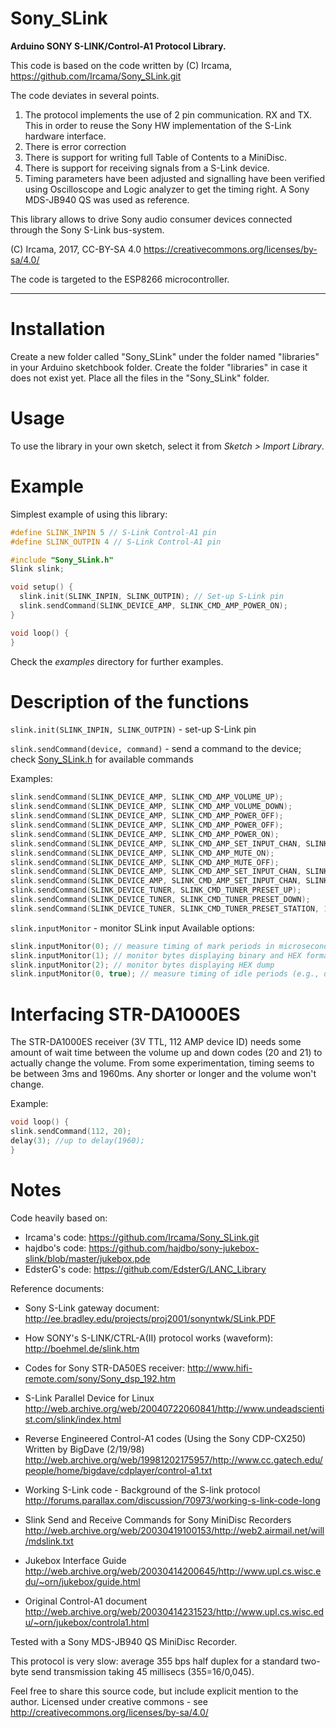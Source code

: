 # Sony_SLink

**Arduino SONY S-LINK/Control-A1 Protocol Library.**

  This code is based on the code written by (C) Ircama, https://github.com/Ircama/Sony_SLink.git

  The code deviates in several points.
  1. The protocol implements the use of 2 pin communication. RX and TX. This in order to reuse the Sony HW implementation of the S-Link hardware interface.
  2. There is error correction
  3. There is support for writing full Table of Contents to a MiniDisc.
  4. There is support for receiving signals from a S-Link device.
  5. Timing parameters have been adjusted and signalling have been verified using Oscilloscope and Logic analyzer to get the timing right. A Sony MDS-JB940 QS was used as reference.


This library allows to drive Sony audio consumer devices connected through the
Sony S-Link bus-system.

(C) Ircama, 2017, CC-BY-SA 4.0
https://creativecommons.org/licenses/by-sa/4.0/

The code is targeted to the ESP8266 microcontroller.

-------------------------------------------------------------------------------------------------------------------

# Installation
Create a new folder called "Sony_SLink" under the folder named "libraries" in your Arduino sketchbook folder.
Create the folder "libraries" in case it does not exist yet. Place all the files in the "Sony_SLink" folder.

# Usage
To use the library in your own sketch, select it from *Sketch > Import Library*.

# Example

Simplest example of using this library:

```c++
#define SLINK_INPIN 5 // S-Link Control-A1 pin
#define SLINK_OUTPIN 4 // S-Link Control-A1 pin

#include "Sony_SLink.h"
Slink slink;

void setup() {
  slink.init(SLINK_INPIN, SLINK_OUTPIN); // Set-up S-Link pin
  slink.sendCommand(SLINK_DEVICE_AMP, SLINK_CMD_AMP_POWER_ON);
}

void loop() {
}
```

Check the *examples* directory for further examples.

# Description of the functions

`slink.init(SLINK_INPIN, SLINK_OUTPIN)` - set-up S-Link pin

`slink.sendCommand(device, command)` - send a command to the device; check [Sony_SLink.h](https://github.com/Ircama/Sony_SLink/blob/master/Sony_SLink.h) for available commands

Examples:
```c++
slink.sendCommand(SLINK_DEVICE_AMP, SLINK_CMD_AMP_VOLUME_UP);
slink.sendCommand(SLINK_DEVICE_AMP, SLINK_CMD_AMP_VOLUME_DOWN);
slink.sendCommand(SLINK_DEVICE_AMP, SLINK_CMD_AMP_POWER_OFF);
slink.sendCommand(SLINK_DEVICE_AMP, SLINK_CMD_AMP_POWER_OFF);
slink.sendCommand(SLINK_DEVICE_AMP, SLINK_CMD_AMP_POWER_ON);
slink.sendCommand(SLINK_DEVICE_AMP, SLINK_CMD_AMP_SET_INPUT_CHAN, SLINK_CMDP_IN_TV);
slink.sendCommand(SLINK_DEVICE_AMP, SLINK_CMD_AMP_MUTE_ON);
slink.sendCommand(SLINK_DEVICE_AMP, SLINK_CMD_AMP_MUTE_OFF);
slink.sendCommand(SLINK_DEVICE_AMP, SLINK_CMD_AMP_SET_INPUT_CHAN, SLINK_CMDP_IN_TUNER);
slink.sendCommand(SLINK_DEVICE_AMP, SLINK_CMD_AMP_SET_INPUT_CHAN, SLINK_CMDP_IN_CD);
slink.sendCommand(SLINK_DEVICE_TUNER, SLINK_CMD_TUNER_PRESET_UP);
slink.sendCommand(SLINK_DEVICE_TUNER, SLINK_CMD_TUNER_PRESET_DOWN);
slink.sendCommand(SLINK_DEVICE_TUNER, SLINK_CMD_TUNER_PRESET_STATION, 1, 1);
```

`slink.inputMonitor` - monitor SLink input
Available options:
```c++
slink.inputMonitor(0); // measure timing of mark periods in microseconds (sync should be 2400, one about 1200, zero ab. 600)
slink.inputMonitor(1); // monitor bytes displaying binary and HEX format of each byte
slink.inputMonitor(2); // monitor bytes displaying HEX dump
slink.inputMonitor(0, true); // measure timing of idle periods (e.g., delimiter; all idle periods should be about 600 microseconds)
```

# Interfacing STR-DA1000ES

The STR-DA1000ES receiver (3V TTL, 112 AMP device ID) needs some amount of wait time between the volume up and down codes (20 and 21) to actually change the volume. From some experimentation, timing seems to be between 3ms and 1960ms. Any shorter or longer and the volume won't change.

Example:

```c++
void loop() {
slink.sendCommand(112, 20);
delay(3); //up to delay(1960);
}
```

# Notes

  Code heavily based on:
  - Ircama's code:
    https://github.com/Ircama/Sony_SLink.git
  - hajdbo's code:
    https://github.com/hajdbo/sony-jukebox-slink/blob/master/jukebox.pde
  - EdsterG's code:
    https://github.com/EdsterG/LANC_Library

  Reference documents:
  - Sony S-Link gateway document:
    http://ee.bradley.edu/projects/proj2001/sonyntwk/SLink.PDF

  - How SONY's S-LINK/CTRL-A(II) protocol works (waveform):
    http://boehmel.de/slink.htm

  - Codes for Sony STR-DA50ES receiver:
    http://www.hifi-remote.com/sony/Sony_dsp_192.htm

  - S-Link Parallel Device for Linux
    http://web.archive.org/web/20040722060841/http://www.undeadscientist.com/slink/index.html

  - Reverse Engineered Control-A1 codes (Using the Sony CDP-CX250) Written by BigDave (2/19/98)
    http://web.archive.org/web/19981202175957/http://www.cc.gatech.edu/people/home/bigdave/cdplayer/control-a1.txt

  - Working S-Link code - Background of the S-link protocol
    http://forums.parallax.com/discussion/70973/working-s-link-code-long

  - Slink Send and Receive Commands for Sony MiniDisc Recorders
    http://web.archive.org/web/20030419100153/http://web2.airmail.net/will/mdslink.txt

  - Jukebox Interface Guide
    http://web.archive.org/web/20030414200645/http://www.upl.cs.wisc.edu/~orn/jukebox/guide.html

  - Original Control-A1 document
    http://web.archive.org/web/20030414231523/http://www.upl.cs.wisc.edu/~orn/jukebox/controla1.html

  Tested with a Sony MDS-JB940 QS MiniDisc Recorder.
  
  This protocol is very slow: average 355 bps half duplex for a standard two-byte send transmission taking 45 millisecs (355=16/0,045).

  Feel free to share this source code, but include explicit mention to the author.
  Licensed under creative commons - see http://creativecommons.org/licenses/by-sa/4.0/
